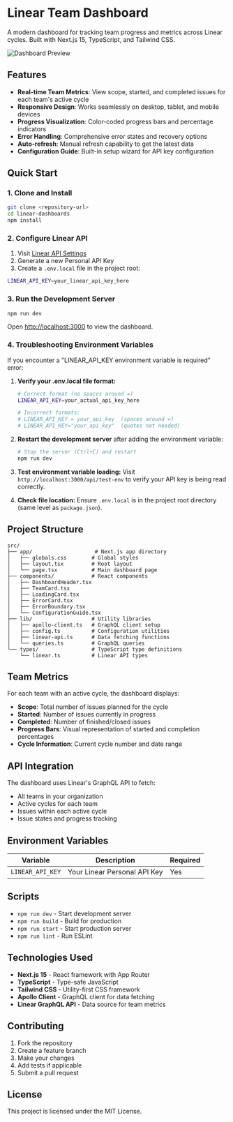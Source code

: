 # Linear Team Dashboard

A modern dashboard for tracking team progress and metrics across Linear cycles. Built with Next.js 15, TypeScript, and Tailwind CSS.

![Dashboard Preview](https://via.placeholder.com/800x400/f3f4f6/374151?text=Linear+Team+Dashboard)

## Features

- **Real-time Team Metrics**: View scope, started, and completed issues for each team's active cycle
- **Responsive Design**: Works seamlessly on desktop, tablet, and mobile devices
- **Progress Visualization**: Color-coded progress bars and percentage indicators
- **Error Handling**: Comprehensive error states and recovery options
- **Auto-refresh**: Manual refresh capability to get the latest data
- **Configuration Guide**: Built-in setup wizard for API key configuration

## Quick Start

### 1. Clone and Install

```bash
git clone <repository-url>
cd linear-dashboards
npm install
```

### 2. Configure Linear API

1. Visit [Linear API Settings](https://linear.app/settings/api)
2. Generate a new Personal API Key
3. Create a `.env.local` file in the project root:

```bash
LINEAR_API_KEY=your_linear_api_key_here
```

### 3. Run the Development Server

```bash
npm run dev
```

Open [http://localhost:3000](http://localhost:3000) to view the dashboard.

### 4. Troubleshooting Environment Variables

If you encounter a "LINEAR_API_KEY environment variable is required" error:

1. **Verify your .env.local file format:**
   ```bash
   # Correct format (no spaces around =)
   LINEAR_API_KEY=your_actual_api_key_here

   # Incorrect formats:
   # LINEAR_API_KEY = your_api_key  (spaces around =)
   # LINEAR_API_KEY="your_api_key"  (quotes not needed)
   ```

2. **Restart the development server** after adding the environment variable:
   ```bash
   # Stop the server (Ctrl+C) and restart
   npm run dev
   ```

3. **Test environment variable loading:**
   Visit `http://localhost:3000/api/test-env` to verify your API key is being read correctly.

4. **Check file location:**
   Ensure `.env.local` is in the project root directory (same level as `package.json`).

## Project Structure

```
src/
├── app/                    # Next.js app directory
│   ├── globals.css        # Global styles
│   ├── layout.tsx         # Root layout
│   └── page.tsx           # Main dashboard page
├── components/            # React components
│   ├── DashboardHeader.tsx
│   ├── TeamCard.tsx
│   ├── LoadingCard.tsx
│   ├── ErrorCard.tsx
│   ├── ErrorBoundary.tsx
│   └── ConfigurationGuide.tsx
├── lib/                   # Utility libraries
│   ├── apollo-client.ts   # GraphQL client setup
│   ├── config.ts          # Configuration utilities
│   ├── linear-api.ts      # Data fetching functions
│   └── queries.ts         # GraphQL queries
└── types/                 # TypeScript type definitions
    └── linear.ts          # Linear API types
```

## Team Metrics

For each team with an active cycle, the dashboard displays:

- **Scope**: Total number of issues planned for the cycle
- **Started**: Number of issues currently in progress
- **Completed**: Number of finished/closed issues
- **Progress Bars**: Visual representation of started and completion percentages
- **Cycle Information**: Current cycle number and date range

## API Integration

The dashboard uses Linear's GraphQL API to fetch:

- All teams in your organization
- Active cycles for each team
- Issues within each active cycle
- Issue states and progress tracking

## Environment Variables

| Variable | Description | Required |
|----------|-------------|----------|
| `LINEAR_API_KEY` | Your Linear Personal API Key | Yes |

## Scripts

- `npm run dev` - Start development server
- `npm run build` - Build for production
- `npm run start` - Start production server
- `npm run lint` - Run ESLint

## Technologies Used

- **Next.js 15** - React framework with App Router
- **TypeScript** - Type-safe JavaScript
- **Tailwind CSS** - Utility-first CSS framework
- **Apollo Client** - GraphQL client for data fetching
- **Linear GraphQL API** - Data source for team metrics

## Contributing

1. Fork the repository
2. Create a feature branch
3. Make your changes
4. Add tests if applicable
5. Submit a pull request

## License

This project is licensed under the MIT License.
